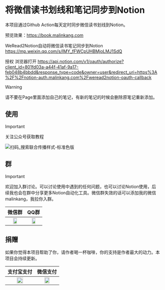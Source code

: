 # 将微信读书划线和笔记同步到Notion


本项目通过Github Action每天定时同步微信读书划线到Notion。

预览效果：https://book.malinkang.com


WeRead2Notion自动将微信读书笔记同步到Notion
https://mp.weixin.qq.com/s/IMY_fFWCpUHBMjoLMJ1SdQ

授权 浏览器打开
https://api.notion.com/v1/oauth/authorize?client_id=801fd03a-a44f-41af-9a17-feb048b4bbdd&response_type=code&owner=user&redirect_uri=https%3A%2F%2Fnotion-auth.malinkang.com%2Fweread2notion-oauth-callback



> [!WARNING]  
> 请不要在Page里面添加自己的笔记，有新的笔记的时候会删除原笔记重新添加。


## 使用

> [!IMPORTANT]  
> 关注公众号获取教程

![扫码_搜索联合传播样式-标准色版](https://github.com/malinkang/weread2notion/assets/3365208/191900c6-958e-4f9b-908d-a40a54889b5e)


## 群
> [!IMPORTANT]  
> 欢迎加入群讨论。可以讨论使用中遇到的任何问题，也可以讨论Notion使用，后续我也会在群中分享更多Notion自动化工具。微信群失效的话可以添加我的微信malinkang，我拉你入群。


| 微信群 | QQ群 |
| --- | --- |
| <div align="center"><img src="https://images.malinkang.com/2024/04/d54cd68602ccbb9e2747ce01f02280a3.jpg" width="50%"></div> | <div align="center"><img src="https://images.malinkang.com/2024/04/b225b17d60670e4a6ff3459bbde80d28.jpg" width="50%"></div> |


## 捐赠

如果你觉得本项目帮助了你，请作者喝一杯咖啡，你的支持是作者最大的动力。本项目会持续更新。

| 支付宝支付 | 微信支付 |
| --- | --- |
| <div align="center"><img src="https://images.malinkang.com/2024/03/7fd0feb1145f19fab3821ff1d4631f85.jpg" width="50%"></div> | <div align="center"><img src="https://images.malinkang.com/2024/03/d34f577490a32d4440c8a22f57af41da.jpg" width="50%"></div> |


